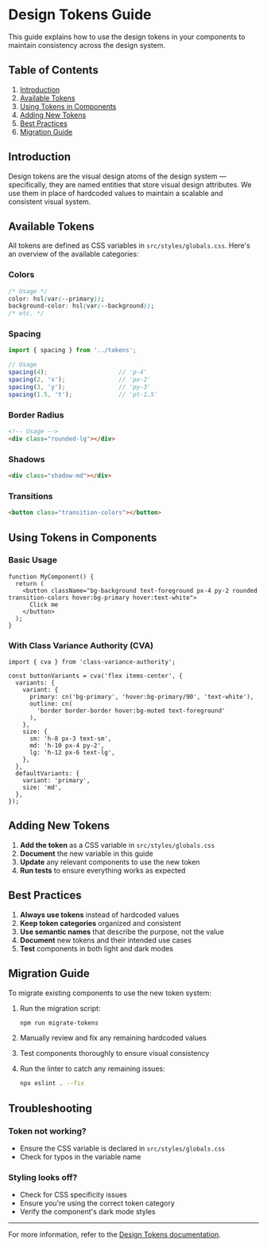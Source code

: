 # Design Tokens Guide

This guide explains how to use the design tokens in your components to maintain consistency across the design system.

## Table of Contents

1. [Introduction](#introduction)
2. [Available Tokens](#available-tokens)
3. [Using Tokens in Components](#using-tokens-in-components)
4. [Adding New Tokens](#adding-new-tokens)
5. [Best Practices](#best-practices)
6. [Migration Guide](#migration-guide)

## Introduction

Design tokens are the visual design atoms of the design system — specifically, they are named entities that store visual design attributes. We use them in place of hardcoded values to maintain a scalable and consistent visual system.

## Available Tokens

All tokens are defined as CSS variables in `src/styles/globals.css`. Here's an overview of the available categories:

### Colors

```css
/* Usage */
color: hsl(var(--primary));
background-color: hsl(var(--background));
/* etc. */
```

### Spacing

```typescript
import { spacing } from '../tokens';

// Usage
spacing(4);                    // 'p-4'
spacing(2, 'x');               // 'px-2'
spacing(3, 'y');               // 'py-3'
spacing(1.5, 't');             // 'pt-1.5'
```

### Border Radius

```html
<!-- Usage -->
<div class="rounded-lg"></div>
```

### Shadows

```html
<div class="shadow-md"></div>
```

### Transitions

```html
<button class="transition-colors"></button>
```

## Using Tokens in Components

### Basic Usage

```tsx
function MyComponent() {
  return (
    <button className="bg-background text-foreground px-4 py-2 rounded transition-colors hover:bg-primary hover:text-white">
      Click me
    </button>
  );
}
```

### With Class Variance Authority (CVA)

```tsx
import { cva } from 'class-variance-authority';

const buttonVariants = cva('flex items-center', {
  variants: {
    variant: {
      primary: cn('bg-primary', 'hover:bg-primary/90', 'text-white'),
      outline: cn(
        'border border-border hover:bg-muted text-foreground'
      ),
    },
    size: {
      sm: 'h-8 px-3 text-sm',
      md: 'h-10 px-4 py-2',
      lg: 'h-12 px-6 text-lg',
    },
  },
  defaultVariants: {
    variant: 'primary',
    size: 'md',
  },
});
```

## Adding New Tokens

1. **Add the token** as a CSS variable in `src/styles/globals.css`
2. **Document** the new variable in this guide
3. **Update** any relevant components to use the new token
4. **Run tests** to ensure everything works as expected

## Best Practices

1. **Always use tokens** instead of hardcoded values
2. **Keep token categories** organized and consistent
3. **Use semantic names** that describe the purpose, not the value
4. **Document** new tokens and their intended use cases
5. **Test** components in both light and dark modes

## Migration Guide

To migrate existing components to use the new token system:

1. Run the migration script:
   ```bash
   npm run migrate-tokens
   ```

2. Manually review and fix any remaining hardcoded values

3. Test components thoroughly to ensure visual consistency

4. Run the linter to catch any remaining issues:
   ```bash
   npx eslint . --fix
   ```

## Troubleshooting

### Token not working?
- Ensure the CSS variable is declared in `src/styles/globals.css`
- Check for typos in the variable name

### Styling looks off?
- Check for CSS specificity issues
- Ensure you're using the correct token category
- Verify the component's dark mode styles

---

For more information, refer to the [Design Tokens documentation](DESIGN_TOKENS.md).

